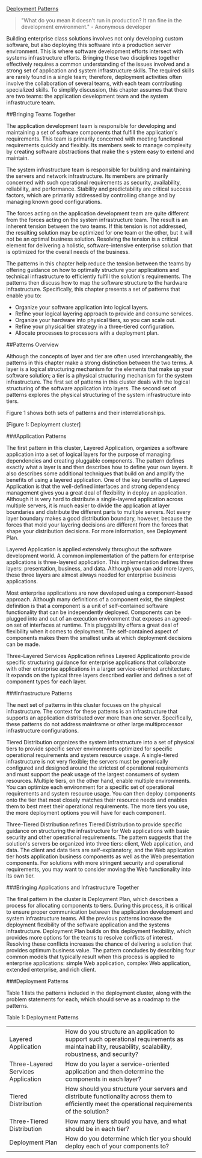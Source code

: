 ﻿[Deployment Patterns](https://msdn.microsoft.com/en-us/library/ff646997.aspx)

>"What do you mean it doesn't run in production? It ran fine in the development
> environment." - Anonymous developer


Building enterprise class solutions involves not only developing custom software, but also deploying
 this software into a production server environment. This is where software development efforts intersect
 with systems infrastructure efforts. Bringing these two disciplines together effectively requires a
 common understanding of the issues involved and a strong set of application and system infrastructure
 skills. The required skills are rarely found in a single team; therefore, deployment activities often 
involve the collaboration of several teams, with each team contributing specialized skills. To simplify
 discussion, this chapter assumes that there are two teams: the application development team and the
 system infrastructure team.


##Bringing Teams Together 

The application development team is responsible for developing and maintaining a set of software components 
that fulfill the application's requirements. This team is primarily concerned with meeting functional requirements 
quickly and flexibly. Its members seek to manage complexity by creating software abstractions that make the s
ystem easy to extend and maintain. 

The system infrastructure team is responsible for building and maintaining the servers and network infrastructure. 
Its members are primarily concerned with such operational requirements as security, availability, reliability, 
and performance. Stability and predictability are critical success factors, which are primarily addressed by
 controlling change and by managing known good configurations.


The forces acting on the application development team are quite different from the forces acting on 
the system infrastructure team. The result is an inherent tension between the two teams. If this tension
 is not addressed, the resulting solution may be optimized for one team or the other, but it will not be an
 optimal business solution. Resolving the tension is a critical element for delivering a holistic, 
software-intensive enterprise solution that is optimized for the overall needs of the business. 

The patterns in this chapter help reduce the tension between the teams by offering guidance on how to 
optimally structure your applications and technical infrastructure to efficiently fulfill the solution's
 requirements. The patterns then discuss how to map the software structure to the hardware infrastructure. 
Specifically, this chapter presents a set of patterns that enable you to:

* Organize your software application into logical layers.
* Refine your logical layering approach to provide and consume services.
* Organize your hardware into physical tiers, so you can scale out.
* Refine your physical tier strategy in a three-tiered configuration.
* Allocate processes to processors with a deployment plan.

##Patterns Overview 

Although the concepts of layer and tier are often used interchangeably, the patterns in this chapter make a strong
 distinction between the two terms. A layer is a logical structuring mechanism for the elements that make up 
your software solution; a tier is a physical structuring mechanism for the system infrastructure. The first 
set of patterns in this cluster deals with the logical structuring of the software application into layers.
 The second set of patterns explores the physical structuring of the system infrastructure into tiers. 

Figure 1 shows both sets of patterns and their interrelationships.

[Figure 1: Deployment cluster]

###Application Patterns 


The first pattern in this cluster, Layered Application, organizes a software application into a set of logical 
layers for the purpose of managing dependencies and creating pluggable components. The pattern defines exactly 
what a layer is and then describes how to define your own layers. It also describes some additional techniques 
that build on and amplify the benefits of using a layered application. One of the key benefits of Layered Application 
is that the well-defined interfaces and strong dependency management gives you a great deal of flexibility in deploy
 an application. Although it is very hard to distribute a single-layered application across multiple servers,
 it is much easier to divide the application at layer boundaries and distribute the different parts to multiple 
servers. Not every layer boundary makes a good distribution boundary, however, because the forces that mold your
 layering decisions are different from the forces that shape your distribution decisions. For more information, 
see Deployment Plan. 

Layered Application is applied extensively throughout the software development world. A common implementation 
of the pattern for enterprise applications is three-layered application. This implementation defines three layers:
 presentation, business, and data. Although you can add more layers, these three layers are almost always needed
 for enterprise business applications.

Most enterprise applications are now developed using a component-based approach. Although many definitions of a 
component exist, the simplest definition is that a component is a unit of self-contained software functionality 
that can be independently deployed. Components can be plugged into and out of an execution environment that exposes 
an agreed-on set of interfaces at runtime. This pluggability offers a great deal of flexibility when it comes to 
deployment. The self-contained aspect of components makes them the smallest units at which deployment decisions 
can be made. 

Three-Layered Services Application refines Layered Applicationto provide specific structuring guidance for enterprise
 applications that collaborate with other enterprise applications in a larger service-oriented architecture. 
It expands on the typical three layers described earlier and defines a set of component types for each layer. 

###Infrastructure Patterns 


The next set of patterns in this cluster focuses on the physical infrastructure. The context for these patterns is
 an infrastructure that supports an application distributed over more than one server. Specifically, these patterns
 do not address mainframe or other large multiprocessor infrastructure configurations.

Tiered Distribution organizes the system infrastructure into a set of physical tiers to provide specific server 
environments optimized for specific operational requirements and system resource usage. A single-tiered infrastructure 
is not very flexible; the servers must be generically configured and designed around the strictest of operational 
requirements and must support the peak usage of the largest consumers of system resources. Multiple tiers, on the 
other hand, enable multiple environments. You can optimize each environment for a specific set of operational 
requirements and system resource usage. You can then deploy components onto the tier that most closely matches
 their resource needs and enables them to best meet their operational requirements. The more tiers you use, the
 more deployment options you will have for each component.

Three-Tiered Distribution refines Tiered Distribution to provide specific guidance on structuring the infrastructure
 for Web applications with basic security and other operational requirements. The pattern suggests that the solution's
 servers be organized into three tiers: client, Web application, and data. The client and data tiers are self-explanatory, 
and the Web application tier hosts application business components as well as the Web presentation components. For 
solutions with more stringent security and operational requirements, you may want to consider moving the Web functionality
 into its own tier. 

###Bringing Applications and Infrastructure Together 


The final pattern in the cluster is Deployment Plan, which describes a process for allocating components to 
tiers. During this process, it is critical to ensure proper communication between the application development
 and system infrastructure teams. All the previous patterns increase the deployment flexibility of the software
 application and the systems infrastructure. Deployment Plan builds on this deployment flexibility, which provides
 more options for the teams to resolve conflicts of interest. Resolving these conflicts increases the chance of
 delivering a solution that provides optimum business value. The pattern concludes by describing four common models
 that typically result when this process is applied to enterprise applications: simple Web application, complex Web
 application, extended enterprise, and rich client.

###Deployment Patterns 

Table 1 lists the patterns included in the deployment cluster, along with the problem statements
 for each, which should serve as a roadmap to the patterns.

Table 1: Deployment Patterns

| | |
|---|---|
| Layered Application | How do you structure an application to support such operational requirements as maintainability, reusability, scalability, robustness, and security? |
| Three-Layered Services Application | How do you layer a service-oriented application and then determine the components in each layer?|
| Tiered Distribution | How should you structure your servers and distribute functionality across them to efficiently meet the operational requirements of the solution? |
| Three-Tiered Distribution | How many tiers should you have, and what should be in each tier? |
| Deployment Plan | How do you determine which tier you should deploy each of your components to? |
